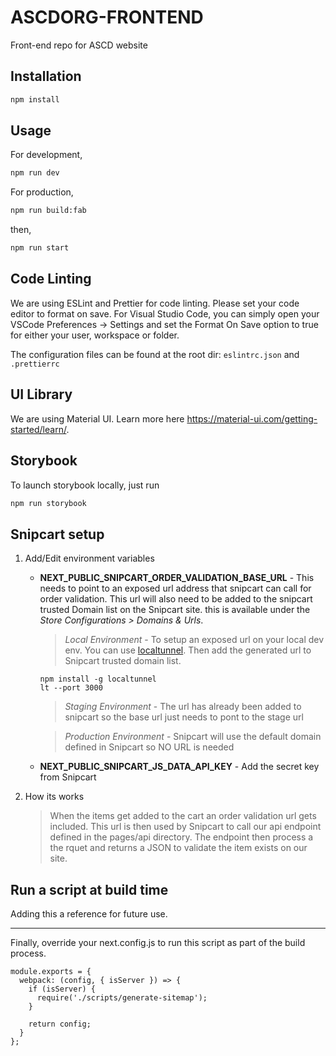#   ASCDORG-FRONTEND

Front-end repo for ASCD website

## Installation

```bash
npm install
```

## Usage

For development,

```bash
npm run dev
```

For production,

```bash
npm run build:fab
```

then,

```bash
npm run start
```

## Code Linting

We are using ESLint and Prettier for code linting. Please set your code editor to format on save.
For Visual Studio Code, you can simply open your VSCode Preferences -> Settings and set the Format On Save option to true for either your user, workspace or folder.

The configuration files can be found at the root dir: `eslintrc.json` and `.prettierrc`

## UI Library

We are using Material UI. Learn more here https://material-ui.com/getting-started/learn/.

## Storybook

To launch storybook locally, just run

```bash
npm run storybook
```

## Snipcart setup

1.  Add/Edit environment variables

    - **NEXT_PUBLIC_SNIPCART_ORDER_VALIDATION_BASE_URL** - This needs to point to an exposed url address that snipcart can call for order validation. This url will also need to be added to the snipcart trusted Domain list on the Snipcart site. this is available under the _Store Configurations > Domains & Urls_.

      > _Local Environment_ - To setup an exposed url on your local dev env. You can use [localtunnel](https://theboroer.github.io/localtunnel-www/). Then add the generated url to Snipcart trusted domain list.

          npm install -g localtunnel
          lt --port 3000

      > _Staging Environment_ - The url has already been added to snipcart so the base url just needs to pont to the stage url

      > _Production Environment_ - Snipcart will use the default domain defined in Snipcart so NO URL is needed

    - **NEXT_PUBLIC_SNIPCART_JS_DATA_API_KEY** - Add the secret key from Snipcart

2.  How its works
    > When the items get added to the cart an order validation url gets included. This url is then used by Snipcart to call our api endpoint defined in the pages/api directory. The endpoint then process a the rquet and returns a JSON to validate the item exists on our site.

## Run a script at build time 

Adding this a reference for future use.

---
Finally, override your next.config.js to run this script as part of the build process.
```
module.exports = {
  webpack: (config, { isServer }) => {
    if (isServer) {
      require('./scripts/generate-sitemap');
    }

    return config;
  }
};
```
